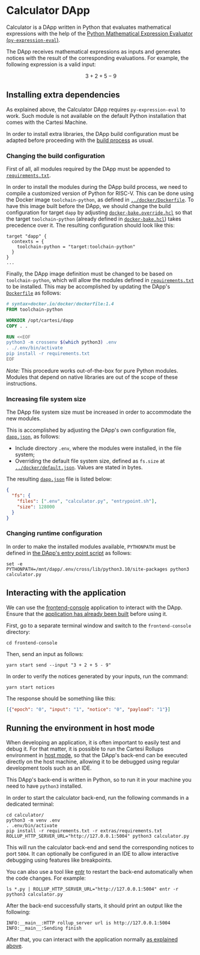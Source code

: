 # Calculator DApp

Calculator is a DApp written in Python that evaluates mathematical expressions with the help of the [Python Mathematical Expression Evaluator (`py-expression-eval`)](https://pypi.org/project/py-expression-eval/).

The DApp receives mathematical expressions as inputs and generates notices with the result of the corresponding evaluations.
For example, the following expression is a valid input:

```math
3 + 2 + 5 - 9
```

## Installing extra dependencies

As explained above, the Calculator DApp requires `py-expression-eval` to work.
Such module is not available on the default Python installation that comes with the Cartesi Machine.

In order to install extra libraries, the DApp build configuration must be adapted before proceeding with the [build process](../README.md#building) as usual.

### Changing the build configuration

First of all, all modules required by the DApp must be appended to [`requirements.txt`](./requirements.txt).

In order to install the modules during the DApp build process, we need to compile a customized version of Python for RISC-V. This can be done using the Docker image `toolchain-python`, as defined in [`../docker/Dockerfile`](../docker/Dockerfile).
To have this image built before the DApp, we should change the build configuration for target `dapp` by adjusting [`docker-bake.override.hcl`](./docker-bake.override.hcl) so that the target `toolchain-python` (already defined in [`docker-bake.hcl`](./docker-bake.hcl)) takes precedence over it.
The resulting configuration should look like this:

```hcl
target "dapp" {
  contexts = {
    toolchain-python = "target:toolchain-python"
  }
}
...
```

Finally, the DApp image definition must be changed to be based on `toolchain-python`, which will allow the modules defined in [`requirements.txt`](./requirements.txt) to be installed.
This may be accomplished by updating the DApp's [`Dockerfile`](./Dockerfile) as follows:

```Dockerfile
# syntax=docker.io/docker/dockerfile:1.4
FROM toolchain-python

WORKDIR /opt/cartesi/dapp
COPY . .

RUN <<EOF
python3 -m crossenv $(which python3) .env
. ./.env/bin/activate
pip install -r requirements.txt
EOF
```

_Note:_ This procedure works out-of-the-box for pure Python modules. Modules that depend on native libraries are out of the scope of these instructions.

### Increasing file system size

The DApp file system size must be increased in order to accommodate the new modules.

This is accomplished by adjusting the DApp's own configuration file, [`dapp.json`](./dapp.json), as follows:

- Include directory `.env`, where the modules were installed, in the file system;
- Overriding the default file system size, defined as `fs.size` at [`../docker/default.json`](../docker/default.json). Values are stated in bytes.

The resulting [`dapp.json`](./dapp.json) file is listed below:

```json
{
  "fs": {
    "files": [".env", "calculator.py", "entrypoint.sh"],
    "size": 128000
  }
}
```

### Changing runtime configuration

In order to make the installed modules available, `PYTHONPATH` must be defined in [the DApp's entry point script](./entrypoint.sh) as follows:

```shell
set -e
PYTHONPATH=/mnt/dapp/.env/cross/lib/python3.10/site-packages python3 calculator.py
```

## Interacting with the application

We can use the [frontend-console](../frontend-console) application to interact with the DApp.
Ensure that the [application has already been built](../frontend-console/README.md#building) before using it.

First, go to a separate terminal window and switch to the `frontend-console` directory:

```shell
cd frontend-console
```

Then, send an input as follows:

```shell
yarn start send --input "3 + 2 + 5 - 9"
```

In order to verify the notices generated by your inputs, run the command:

```shell
yarn start notices
```

The response should be something like this:

```json
[{"epoch": "0", "input": "1", "notice": "0", "payload": "1"}]
```

## Running the environment in host mode

When developing an application, it is often important to easily test and debug it. For that matter, it is possible to run the Cartesi Rollups environment in [host mode](../README.md#host-mode), so that the DApp's back-end can be executed directly on the host machine, allowing it to be debugged using regular development tools such as an IDE.

This DApp's back-end is written in Python, so to run it in your machine you need to have `python3` installed.

In order to start the calculator back-end, run the following commands in a dedicated terminal:

```shell
cd calculator/
python3 -m venv .env
. .env/bin/activate
pip install -r requirements.txt -r extras/requirements.txt
ROLLUP_HTTP_SERVER_URL="http://127.0.0.1:5004" python3 calculator.py
```

This will run the calculator back-end and send the corresponding notices to port `5004`.
It can optionally be configured in an IDE to allow interactive debugging using features like breakpoints.

You can also use a tool like [entr](https://eradman.com/entrproject/) to restart the back-end automatically when the code changes. For example:

```shell
ls *.py | ROLLUP_HTTP_SERVER_URL="http://127.0.0.1:5004" entr -r python3 calculator.py
```

After the back-end successfully starts, it should print an output like the following:

```log
INFO:__main__:HTTP rollup_server url is http://127.0.0.1:5004
INFO:__main__:Sending finish
```

After that, you can interact with the application normally [as explained above](#interacting-with-the-application).
